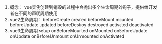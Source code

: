 1. 概念： vue实例创建到销毁的过程中会抛出多个生命周期的钩子，提供给开发者在不同的声明周期使用
2. vue2生命周期：
   beforeCreate
  created
  beforeMount
  mounted
  beforeUpdate
  updated
  beforeDestroy
  destroyed
  activated
  deactivated
1. vue3生命周期
  setup
  onBeforeMounted
  onMounted
  onBeforeUpdate
  onUpdate
  onBeforeUnmount
  onUnmounted
  onActivated
  

